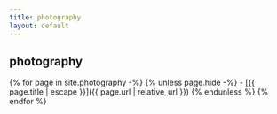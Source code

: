 ```yaml
---
title: photography
layout: default
---
```


## photography

{% for page in site.photography -%}
  {% unless page.hide -%}
    - [{{ page.title | escape }}]({{ page.url | relative_url }})
  {% endunless %}
{% endfor %}